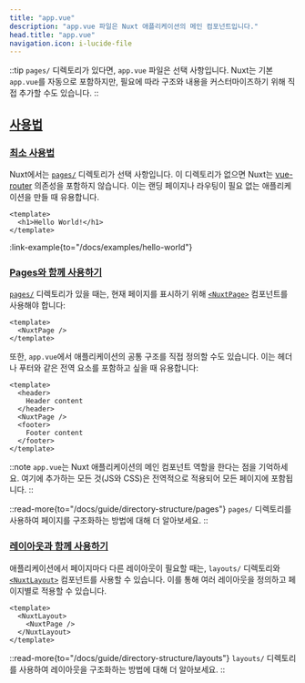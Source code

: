 ```yaml
---
title: "app.vue"
description: "app.vue 파일은 Nuxt 애플리케이션의 메인 컴포넌트입니다."
head.title: "app.vue"
navigation.icon: i-lucide-file
---
```


::tip
`pages/` 디렉토리가 있다면, `app.vue` 파일은 선택 사항입니다. Nuxt는 기본 `app.vue`를 자동으로 포함하지만, 필요에 따라 구조와 내용을 커스터마이즈하기 위해 직접 추가할 수도 있습니다.
::

## [사용법](#usage)

### [최소 사용법](#minimal-usage)

Nuxt에서는 [`pages/`](/docs/guide/directory-structure/pages) 디렉토리가 선택 사항입니다. 이 디렉토리가 없으면 Nuxt는 [vue-router](https://router.vuejs.org) 의존성을 포함하지 않습니다. 이는 랜딩 페이지나 라우팅이 필요 없는 애플리케이션을 만들 때 유용합니다.

```vue [app.vue]
<template>
  <h1>Hello World!</h1>
</template>
```

:link-example{to="/docs/examples/hello-world"}

### [Pages와 함께 사용하기](#usage-with-pages)

[`pages/`](/docs/guide/directory-structure/pages) 디렉토리가 있을 때는, 현재 페이지를 표시하기 위해 [`<NuxtPage>`](/docs/api/components/nuxt-page) 컴포넌트를 사용해야 합니다:

```vue [app.vue]
<template>
  <NuxtPage />
</template>
```

또한, `app.vue`에서 애플리케이션의 공통 구조를 직접 정의할 수도 있습니다. 이는 헤더나 푸터와 같은 전역 요소를 포함하고 싶을 때 유용합니다:

```vue [app.vue]
<template>
  <header>
    Header content
  </header>
  <NuxtPage />
  <footer>
    Footer content
  </footer>
</template>
```

::note
`app.vue`는 Nuxt 애플리케이션의 메인 컴포넌트 역할을 한다는 점을 기억하세요. 여기에 추가하는 모든 것(JS와 CSS)은 전역적으로 적용되어 모든 페이지에 포함됩니다.
::

::read-more{to="/docs/guide/directory-structure/pages"}
`pages/` 디렉토리를 사용하여 페이지를 구조화하는 방법에 대해 더 알아보세요.
::

### [레이아웃과 함께 사용하기](#usage-with-layouts)

애플리케이션에서 페이지마다 다른 레이아웃이 필요할 때는, `layouts/` 디렉토리와 [`<NuxtLayout>`](/docs/api/components/nuxt-layout) 컴포넌트를 사용할 수 있습니다. 이를 통해 여러 레이아웃을 정의하고 페이지별로 적용할 수 있습니다.

```vue [app.vue]
<template>
  <NuxtLayout>
    <NuxtPage />
  </NuxtLayout>
</template>
```

::read-more{to="/docs/guide/directory-structure/layouts"}
`layouts/` 디렉토리를 사용하여 레이아웃을 구조화하는 방법에 대해 더 알아보세요.
::
